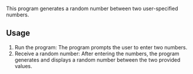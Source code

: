 This program generates a random number between two user-specified numbers.

## Usage

1. Run the program: The program prompts the user to enter two numbers.
2. Receive a random number: After entering the numbers, the program generates and displays a random number between the two     provided values.

